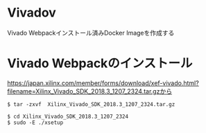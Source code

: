 # Vivadov
Vivado Webpackインストール済みDocker Imageを作成する
# Vivado Webpackのインストール
https://japan.xilinx.com/member/forms/download/xef-vivado.html?filename=Xilinx_Vivado_SDK_2018.3_1207_2324.tar.gzから

    $ tar -zxvf  Xilinx_Vivado_SDK_2018.3_1207_2324.tar.gz

    $ cd Xilinx_Vivado_SDK_2018.3_1207_2324
    $ sudo -E ./xsetup
